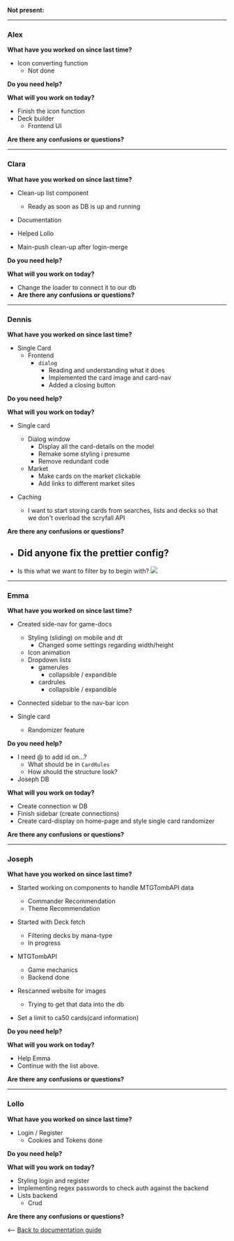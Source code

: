**Not present:**

---

### Alex

**What have you worked on since last time?**

- Icon converting function
  - Not done

**Do you need help?**

**What will you work on today?**

- Finish the icon function
- Deck builder
  - Frontend UI

**Are there any confusions or questions?**

---

### Clara

**What have you worked on since last time?**

- Clean-up list component

  - Ready as soon as DB is up and running

- Documentation

- Helped Lollo

- Main-push clean-up after login-merge

**Do you need help?**

**What will you work on today?**

- Change the loader to connect it to our db
- **Are there any confusions or questions?**

---

### Dennis

**What have you worked on since last time?**

- Single Card
  - Frontend
    - `dialog`
      - Reading and understanding what it does
      - Implemented the card image and card-nav
      - Added a closing button

**Do you need help?**

**What will you work on today?**

- Single card

  - Dialog window
    - Display all the card-details on the model
    - Remake some styling i presume
    - Remove redundant code
  - Market
    - Make cards on the market clickable
    - Add links to different market sites

- Caching
  - I want to start storing cards from searches, lists and decks so that we don't overload the scryfall API

**Are there any confusions or questions?**

- ## Did anyone fix the prettier config?
- Is this what we want to filter by to begin with?
  ![](https://i.imgur.com/iZvNAkx.png)

---

### Emma

**What have you worked on since last time?**

- Created side-nav for game-docs
  - Styling (sliding) on mobile and dt
    - Changed some settings regarding width/height
  - Icon animation
  - Dropdown lists
    - gamerules
      - collapsible / expandible
    - cardrules
      - collapsible / expandible
- Connected sidebar to the nav-bar icon

- Single card
  - Randomizer feature

**Do you need help?**

- I need @ to add id on...?
  - What should be in `CardRules`
  - How should the structure look?
- Joseph DB

**What will you work on today?**

- Create connection w DB
- Finish sidebar (create connections)
- Create card-display on home-page and style single card randomizer

**Are there any confusions or questions?**

---

### Joseph

**What have you worked on since last time?**

- Started working on components to handle MTGTombAPI data

  - Commander Recommendation
  - Theme Recommendation

- Started with Deck fetch

  - Filtering decks by mana-type
  - In progress

- MTGTombAPI

  - Game mechanics
  - Backend done

- Rescanned website for images

  - Trying to get that data into the db

- Set a limit to ca50 cards(card information)

**Do you need help?**

**What will you work on today?**

- Help Emma
- Continue with the list above.

**Are there any confusions or questions?**

---

### Lollo

**What have you worked on since last time?**

- Login / Register
  - Cookies and Tokens done

**Do you need help?**

**What will you work on today?**

- Styling login and register
- Implementing regex passwords to check auth against the backend
- Lists backend
  - Crud

**Are there any confusions or questions?**

<-- [Back to documentation guide](../documentation_guide.md)

